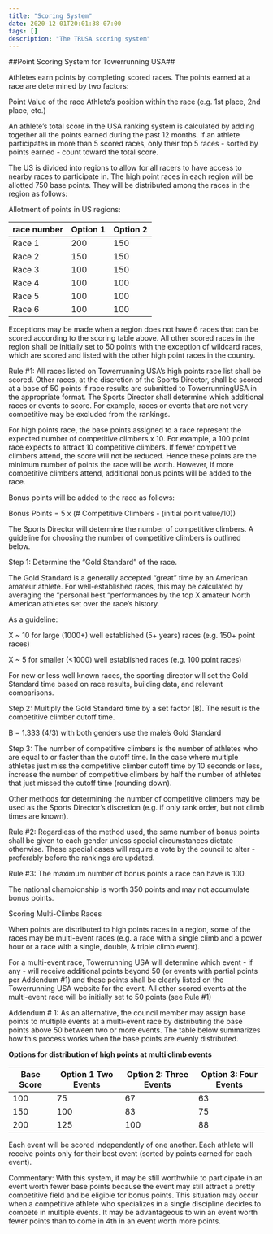```yaml
---
title: "Scoring System"
date: 2020-12-01T20:01:38-07:00
tags: []
description: "The TRUSA scoring system"
---
```


##Point Scoring System for Towerrunning USA##

Athletes earn points by completing scored races. The points earned at a race are determined by two factors:

Point Value of the race
Athlete’s position within the race (e.g. 1st place, 2nd place, etc.)
 

An athlete’s total score in the USA ranking system is calculated by adding together all the points earned during the past 12 months. If an athlete participates in more than 5 scored races, only their top 5 races - sorted by points earned - count toward the total score.

The US is divided into regions to allow for all racers to have access to nearby races to participate in.  The high point races in each region will be allotted 750 base points. They will be distributed among the races in the region as follows:

Allotment of points in US regions:
 	
  race number | Option 1 |  Option 2
------ | ------ | --------
Race 1 | 200 | 150
Race 2 | 150 | 150
Race 3 | 100 | 150
Race 4 | 100 | 100
Race 5 | 100 | 100
Race 6 | 100 | 100

 

Exceptions may be made when a region does not have 6 races that can be scored according to the scoring table above. All other scored races in the region shall be initially set to 50 points with the exception of wildcard races, which are scored and listed with the other high point races in the country.

Rule #1: All races listed on Towerrunning USA’s high points race list shall be scored. Other races, at the discretion of the Sports Director, shall be scored at a base of 50 points if race results are submitted to TowerrunningUSA in the appropriate format. The Sports Director shall determine which additional races or events to score. For example, races or events that are not very competitive may be excluded from the rankings.

For high points race, the base points assigned to a race represent the expected number of competitive climbers x 10. For example, a 100 point race expects to attract 10 competitive climbers. If fewer competitive climbers attend, the score will not be reduced. Hence these points are the minimum number of points the race will be worth. However, if more competitive climbers attend, additional bonus points will be added to the race.

Bonus points will be added to the race as follows:

Bonus Points = 5 x (# Competitive Climbers - (initial point value/10))

The Sports Director will determine the number of competitive climbers. A guideline for choosing the number of competitive climbers is outlined below.

Step 1: Determine the “Gold Standard” of the race. 

The Gold Standard is a generally accepted “great” time by an American amateur athlete. For well-established races, this may be calculated by averaging the “personal best “performances by the top X amateur North American athletes set over the race’s history. 

As a guideline:

X ~ 10 for large (1000+) well established (5+ years) races (e.g. 150+ point races)

X ~ 5 for smaller (<1000) well established races (e.g. 100 point races)

For new or less well known races, the sporting director will set the Gold Standard time based on race results, building data, and relevant comparisons.

Step 2: Multiply the Gold Standard time by a set factor (B). The result is the competitive climber cutoff time.

B = 1.333 (4/3) with both genders use the male’s Gold Standard

Step 3: The number of competitive climbers is the number of athletes who are equal to or faster than the cutoff time. In the case where multiple athletes just miss the competitive climber cutoff time by 10 seconds or less, increase the number of competitive climbers by half the number of athletes that just missed the cutoff time (rounding down).

Other methods for determining the number of competitive climbers may be used as the Sports Director’s discretion (e.g. if only rank order, but not climb times are known).

Rule #2: Regardless of the method used, the same number of bonus points shall be given to each gender unless special circumstances dictate otherwise. These special cases will require a vote by the council to alter - preferably before the rankings are updated.

Rule #3: The maximum number of bonus points a race can have is 100. 

The national championship is worth 350 points and may not accumulate bonus points.

 

Scoring Multi-Climbs Races

When points are distributed to high points races in a region, some of the races may be multi-event races (e.g. a race with a single climb and a power hour or a race with a single, double, & triple climb event).

For a multi-event race, Towerrunning USA will determine which event - if any - will receive additional points beyond 50 (or events with partial points per Addendum #1) and these points shall be clearly listed on the Towerrunning USA website for the event. All other scored events at the multi-event race will be initially set to 50 points (see Rule #1)

Addendum # 1: As an alternative, the council member may assign base points to multiple events at a multi-event race by distributing the base points above 50 between two or more events. The table below summarizes how this process works when the base points are evenly distributed.

**Options for distribution of high points at multi climb events**


| Base Score |  Option 1 Two Events | Option 2: Three Events | Option 3: Four Events |
| ------------ | ---------------------- | ------------------------ | ----------------------- |
| 100        | 75                   | 67                     | 63                    |
| 150        | 100                  | 83                     | 75                    |
| 200        | 125                  | 100                    | 88                    | 

Each event will be scored independently of one another. Each athlete will receive points only for their best event (sorted by points earned for each event).

Commentary: With this system, it may be still worthwhile to participate in an event worth fewer base points because the event may still attract a pretty competitive field and be eligible for bonus points. This situation may occur when a competitive athlete who specializes in a single discipline decides to compete in multiple events. It may be advantageous to win an event worth fewer points than to come in 4th in an event worth more points.
